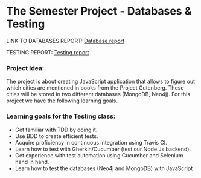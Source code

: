 # The Semester Project - Databases & Testing

LINK TO DATABASES REPORT:
[Database report](https://docs.google.com/document/d/1utovo7CZlKIITRk4Kb4bqNXp5iRSdW3goeqGktyqRuk/edit?usp=sharing)

TESTING REPORT:
[Testing report](https://github.com/WillVill/ProjectGutenberg/blob/master/William%20Bech%2C%20Lukasz%20Kozairski%20-%20Semeter%20Project%20Report%20-%20TopUp%20-%20Semester%201%20.pdf)

### Project Idea:
The project is about creating JavaScript application that allows to figure out which cities are mentioned in books from the Project Gutenberg. These cities will be stored in two different databases (MongoDB, Neo4j). For this project we have the following learning goals.

### Learning goals for the Testing class:
* Get familiar with TDD by doing it.
* Use BDD to create efficient tests.
* Acquire proficiency in continuous integration using Travis CI.
* Learn how to test with Gherkin/Cucumber (test our Node.Js backend).
* Get experience with test automation using Cucumber and Selenium hand in hand.
* Learn how to test the databases (Neo4j and MongoDB) with JavaScript
